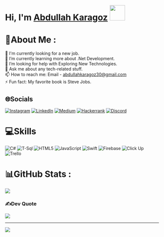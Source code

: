 # Hi, I'm [Abdullah Karagoz](https://www.linkedin.com/in/abdullahkaragoz/) <img src = "https://raw.githubusercontent.com/MartinHeinz/MartinHeinz/master/wave.gif" width = 50px>

# 💫About Me :
 🔭 I'm currently looking for a new job.\
 🌱 I’m currently learning more about .Net Development.\
 🤔 I’m looking for help with Exploring New Technologies.\
 💬 Ask me about any tech-related stuff.\
 📫 How to reach me: Email - abdullahkaragoz30@gmail.com\
 ⚡ Fun fact: My favorite book is Steve Jobs.

## 🌐Socials
[![Instagram](https://img.shields.io/badge/Instagram-%23E4405F.svg?logo=Instagram&logoColor=white)](https://instagram.com/abdullahkaraqoz) 
[![LinkedIn](https://img.shields.io/badge/LinkedIn-%230077B5.svg?logo=linkedin&logoColor=white)](https://linkedin.com/in/abdullahkaragoz) 
[![Medium](https://img.shields.io/badge/Medium-12100E?logo=medium&logoColor=white)](https://medium.com/@abdullahkaragoz) 
[![Hackerrank](https://img.shields.io/badge/hackerrank-12100E?logo=hackerrank&logoColor=white)](https://hackerrank.com/abdullahkaragoz1) 
[![Discord](https://img.shields.io/badge/discord-12100E?logo=discord&logoColor=white)](https://discord.gg/abdullahkaraqoz) 


# 💻Skills
![C#](https://img.shields.io/badge/c%23-%23239120.svg?style=for-the-badge&logo=c-sharp&logoColor=white) ![T-Sql](https://img.shields.io/badge/microsoft-sql-server%23E34F26.svg?style=for-the-badge&logo=microsoft-sql-server&logoColor=white) ![HTML5](https://img.shields.io/badge/html5-%23E34F26.svg?style=for-the-badge&logo=html5&logoColor=white) ![JavaScript](https://img.shields.io/badge/javascript-%23323330.svg?style=for-the-badge&logo=javascript&logoColor=%23F7DF1E) ![Swift](https://img.shields.io/badge/swift-%23F24E1E.svg?style=for-the-badge&logo=swift&logoColor=white) ![Firebase](https://img.shields.io/badge/firebase-%23039BE5.svg?style=for-the-badge&logo=firebase) ![Click Up](https://img.shields.io/badge/click-up-%23F24E1E.svg?style=for-the-badge&logo=click-up&logoColor=white) ![Trello](https://img.shields.io/badge/Trello-%23026AA7.svg?style=for-the-badge&logo=Trello&logoColor=white)
# 📊GitHub Stats :
![](https://github-readme-stats.vercel.app/api?username=abdullahkaragoz&theme=radical&hide_border=false&include_all_commits=false&count_private=true)<br/>



### ✍️Dev Quote
![](https://quotes-github-readme.vercel.app/api?type=horizontal&theme=radical)

---
![](https://komarev.com/ghpvc/?username=abdullahkaragoz&style=flat)
